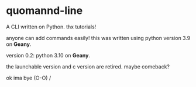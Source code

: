 # quomannd-line
A CLI written on Python. thx tutorials!

anyone can add commands easily! this was written using python version 3.9 on **Geany**.

version 0.2: python 3.10 on **Geany**.

the launchable version and c version are retired. maybe comeback?

ok ima bye
(O-O) /
